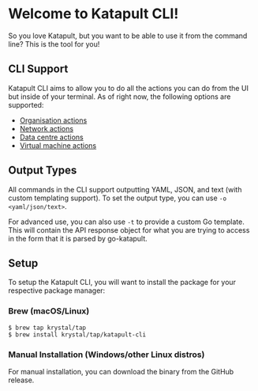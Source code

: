 # Welcome to Katapult CLI!

So you love Katapult, but you want to be able to use it from the command line? This is the tool for you!

## CLI Support

Katapult CLI aims to allow you to do all the actions you can do from the UI but inside of your terminal. As of right now, the following options are supported:

- [Organisation actions](organisation-actions.md)
- [Network actions](network-actions.md)
- [Data centre actions](data-centre-actions.md)
- [Virtual machine actions](virtual-machine-actions.md)

## Output Types
All commands in the CLI support outputting YAML, JSON, and text (with custom templating support). To set the output type, you can use `-o <yaml/json/text>`.

For advanced use, you can also use `-t` to provide a custom Go template. This will contain the API response object for what you are trying to access in the form that it is parsed by go-katapult.

## Setup
To setup the Katapult CLI, you will want to install the package for your respective package manager:

### Brew (macOS/Linux)
```
$ brew tap krystal/tap
$ brew install krystal/tap/katapult-cli
```

### Manual Installation (Windows/other Linux distros)
For manual installation, you can download the binary from the GitHub release.
